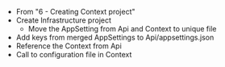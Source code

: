 *   From "6 - Creating Context project"
*   Create Infrastructure project
    *   Move the AppSetting from Api and Context to unique file
*   Add keys from merged AppSettings to Api/appsettings.json
*   Reference the Context from Api
*   Call to configuration file in Context


